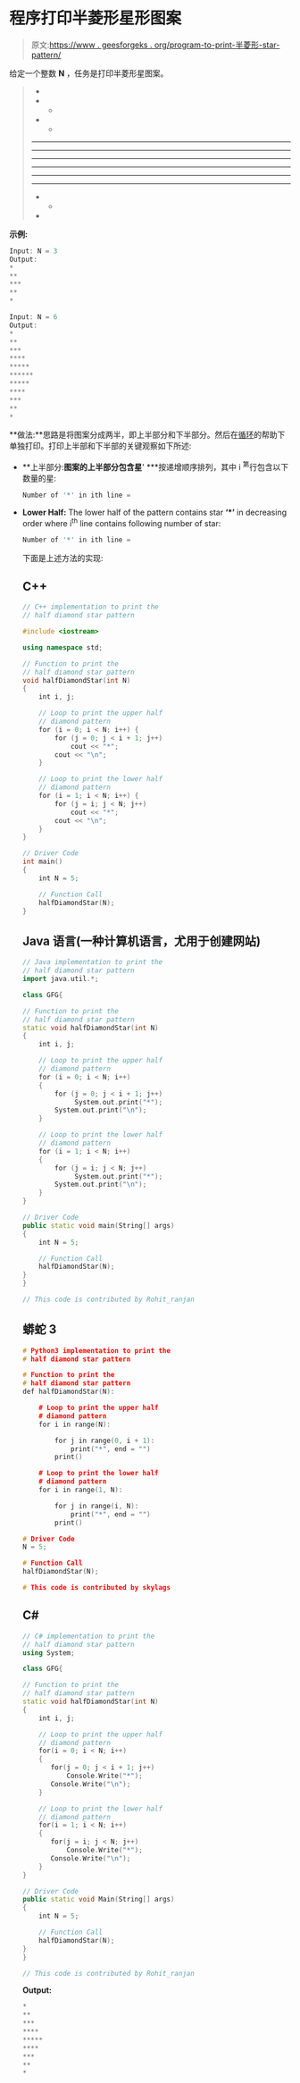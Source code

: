 # 程序打印半菱形星形图案

> 原文:[https://www . geesforgeks . org/program-to-print-半菱形-star-pattern/](https://www.geeksforgeeks.org/program-to-print-half-diamond-star-pattern/)

给定一个整数 **N** ，任务是打印半菱形星图案。

> *
> * *
> * *
> * * *
> * * * * *
> * * * * * * *
> * * *
> * * *
> * * *
> * *
> *

**示例:**

```cpp
Input: N = 3
Output:
*
**
***
**
*

Input: N = 6
Output:
*
**
***
****
*****
******
*****
****
***
**
*

```

**做法:**思路是将图案分成两半，即上半部分和下半部分。然后在[循环](https://www.geeksforgeeks.org/loops-in-c-and-cpp/)的帮助下单独打印。打印上半部和下半部的关键观察如下所述:

*   **上半部分:**图案的上半部分包含星**' ***按递增顺序排列，其中 i <sup>第</sup>行包含以下数量的星:

    ```cpp
    Number of '*' in ith line = 

    ```

*   **Lower Half:** The lower half of the pattern contains star **‘*’** in decreasing order where i<sup>th</sup> line contains following number of star:

    ```cpp
    Number of '*' in ith line = 

    ```

    下面是上述方法的实现:

    ## C++

    ```cpp
    // C++ implementation to print the
    // half diamond star pattern

    #include <iostream>

    using namespace std;

    // Function to print the
    // half diamond star pattern
    void halfDiamondStar(int N)
    {
        int i, j;

        // Loop to print the upper half
        // diamond pattern
        for (i = 0; i < N; i++) {
            for (j = 0; j < i + 1; j++)
                cout << "*";
            cout << "\n";
        }

        // Loop to print the lower half
        // diamond pattern
        for (i = 1; i < N; i++) {
            for (j = i; j < N; j++)
                cout << "*";
            cout << "\n";
        }
    }

    // Driver Code
    int main()
    {
        int N = 5;

        // Function Call
        halfDiamondStar(N);
    }
    ```

    ## Java 语言(一种计算机语言，尤用于创建网站)

    ```cpp
    // Java implementation to print the
    // half diamond star pattern
    import java.util.*;

    class GFG{

    // Function to print the
    // half diamond star pattern
    static void halfDiamondStar(int N)
    {
        int i, j;

        // Loop to print the upper half
        // diamond pattern
        for (i = 0; i < N; i++)
        {
            for (j = 0; j < i + 1; j++)
                 System.out.print("*");
            System.out.print("\n");
        }

        // Loop to print the lower half
        // diamond pattern
        for (i = 1; i < N; i++) 
        {
            for (j = i; j < N; j++)
                 System.out.print("*");
            System.out.print("\n");
        }
    }

    // Driver Code
    public static void main(String[] args)
    {
        int N = 5;

        // Function Call
        halfDiamondStar(N);
    }
    }

    // This code is contributed by Rohit_ranjan
    ```

    ## 蟒蛇 3

    ```cpp
    # Python3 implementation to print the 
    # half diamond star pattern 

    # Function to print the 
    # half diamond star pattern 
    def halfDiamondStar(N):

        # Loop to print the upper half 
        # diamond pattern 
        for i in range(N):

            for j in range(0, i + 1):
                print("*", end = "")
            print()

        # Loop to print the lower half 
        # diamond pattern 
        for i in range(1, N):

            for j in range(i, N):
                print("*", end = "")
            print()

    # Driver Code 
    N = 5; 

    # Function Call 
    halfDiamondStar(N);

    # This code is contributed by skylags
    ```

    ## C#

    ```cpp
    // C# implementation to print the
    // half diamond star pattern
    using System;

    class GFG{

    // Function to print the
    // half diamond star pattern
    static void halfDiamondStar(int N)
    {
        int i, j;

        // Loop to print the upper half
        // diamond pattern
        for(i = 0; i < N; i++)
        {
           for(j = 0; j < i + 1; j++)
               Console.Write("*");
           Console.Write("\n");
        }

        // Loop to print the lower half
        // diamond pattern
        for(i = 1; i < N; i++) 
        {
           for(j = i; j < N; j++)
               Console.Write("*");
           Console.Write("\n");
        }
    }

    // Driver Code
    public static void Main(String[] args)
    {
        int N = 5;

        // Function Call
        halfDiamondStar(N);
    }
    }

    // This code is contributed by Rohit_ranjan
    ```

    **Output:**

    ```cpp
    *
    **
    ***
    ****
    *****
    ****
    ***
    **
    *

    ```